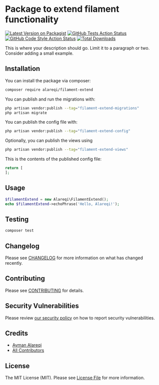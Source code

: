 # Package to extend filament functionality

[![Latest Version on Packagist](https://img.shields.io/packagist/v/alareqi/filament-extend.svg?style=flat-square)](https://packagist.org/packages/alareqi/filament-extend)
[![GitHub Tests Action Status](https://img.shields.io/github/actions/workflow/status/alareqi/filament-extend/run-tests.yml?branch=main&label=tests&style=flat-square)](https://github.com/alareqi/filament-extend/actions?query=workflow%3Arun-tests+branch%3Amain)
[![GitHub Code Style Action Status](https://img.shields.io/github/actions/workflow/status/alareqi/filament-extend/fix-php-code-style-issues.yml?branch=main&label=code%20style&style=flat-square)](https://github.com/alareqi/filament-extend/actions?query=workflow%3A"Fix+PHP+code+style+issues"+branch%3Amain)
[![Total Downloads](https://img.shields.io/packagist/dt/alareqi/filament-extend.svg?style=flat-square)](https://packagist.org/packages/alareqi/filament-extend)



This is where your description should go. Limit it to a paragraph or two. Consider adding a small example.

## Installation

You can install the package via composer:

```bash
composer require alareqi/filament-extend
```

You can publish and run the migrations with:

```bash
php artisan vendor:publish --tag="filament-extend-migrations"
php artisan migrate
```

You can publish the config file with:

```bash
php artisan vendor:publish --tag="filament-extend-config"
```

Optionally, you can publish the views using

```bash
php artisan vendor:publish --tag="filament-extend-views"
```

This is the contents of the published config file:

```php
return [
];
```

## Usage

```php
$filamentExtend = new Alareqi\FilamentExtend();
echo $filamentExtend->echoPhrase('Hello, Alareqi!');
```

## Testing

```bash
composer test
```

## Changelog

Please see [CHANGELOG](CHANGELOG.md) for more information on what has changed recently.

## Contributing

Please see [CONTRIBUTING](.github/CONTRIBUTING.md) for details.

## Security Vulnerabilities

Please review [our security policy](../../security/policy) on how to report security vulnerabilities.

## Credits

- [Ayman Alareqi](https://github.com/aymanalareqi)
- [All Contributors](../../contributors)

## License

The MIT License (MIT). Please see [License File](LICENSE.md) for more information.
